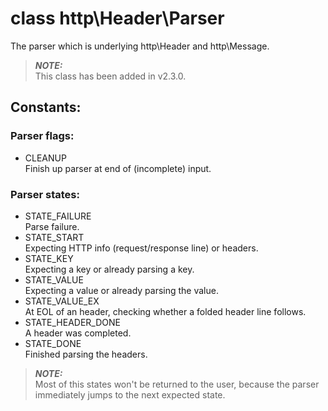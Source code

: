# class http\Header\Parser

The parser which is underlying http\Header and http\Message.

> ***NOTE:***  
> This class has been added in v2.3.0.

## Constants:

### Parser flags:

* CLEANUP  
  Finish up parser at end of (incomplete) input.

### Parser states:

* STATE_FAILURE  
  Parse failure.
* STATE_START  
  Expecting HTTP info (request/response line) or headers.
* STATE_KEY  
  Expecting a key or already parsing a key.
* STATE_VALUE  
  Expecting a value or already parsing the value.
* STATE_VALUE_EX  
  At EOL of an header, checking whether a folded header line follows.
* STATE_HEADER_DONE  
  A header was completed.
* STATE_DONE  
  Finished parsing the headers.

> ***NOTE:***  
> Most of this states won't be returned to the user, because the parser immediately jumps to the next expected state.
